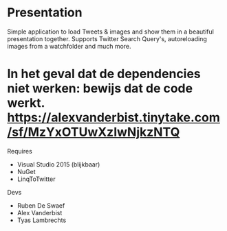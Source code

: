 # Presentation

Simple application to load Tweets & images and show them in a beautiful presentation together.
Supports Twitter Search Query's, autoreloading images from a watchfolder and much more.

# In het geval dat de dependencies niet werken: bewijs dat de code werkt. https://alexvanderbist.tinytake.com/sf/MzYxOTUwXzIwNjkzNTQ

Requires
- Visual Studio 2015 (blijkbaar)
- NuGet
- LinqToTwitter

Devs
- Ruben De Swaef
- Alex Vanderbist
- Tyas Lambrechts
